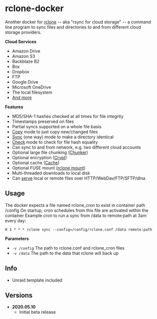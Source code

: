 [appurl]: https://rclone.org/

# rclone-docker

Another docker for [rclone][appurl] -- aka "rsync for cloud storage" -- a command line program to sync files and directories to and from different cloud storage providers.

**Cloud Services**
* Amazon Drive
* Amazon S3
* Backblaze B2
* Box
* Dropbox
* FTP
* Google Drive
* Microsoft OneDrive
* The local filesystem
* [And more][appurl]  

**Features**

-   MD5/SHA-1 hashes checked at all times for file integrity
-   Timestamps preserved on files
-   Partial syncs supported on a whole file basis
-   [Copy](https://rclone.org/commands/rclone_copy/) mode to just copy new/changed files
-   [Sync](https://rclone.org/commands/rclone_sync/) (one way) mode to make a directory identical
-   [Check](https://rclone.org/commands/rclone_check/) mode to check for file hash equality
-   Can sync to and from network, e.g. two different cloud accounts
-   Optional large file chunking ([Chunker](https://rclone.org/chunker/))
-   Optional encryption ([Crypt](https://rclone.org/crypt/))
-   Optional cache ([Cache](https://rclone.org/cache/))
-   Optional FUSE mount ([rclone mount](https://rclone.org/commands/rclone_mount/))
-   Multi-threaded downloads to local disk
-   Can [serve](https://rclone.org/commands/rclone_serve/) local or remote files over HTTP/WebDav/FTP/SFTP/dlna

## Usage

The docker expects a file named rclone_cron to exist in container path /config
On startup, cron schedules from this file are activated within the container
Example cron to run a sync from /data to remote:path at 3am every day:
```
0 3 * * * rclone sync --config=/config/rclone.conf /data remote:path
```

**Parameters**
* `-v /config` The path to rclone.conf and rclone_cron files
* `-v /data` The path to the data that rclone will back up

## Info

* Unraid template included

## Versions

+ **2020.05.10**
  * Initial beta release
